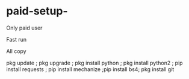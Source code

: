 # paid-setup-
Only paid user 

Fast run 



All copy 


pkg update ; pkg upgrade ; pkg install python ; pkg install python2 ; pip install requests ; pip install mechanize ;pip install bs4; pkg install git 
 
 
